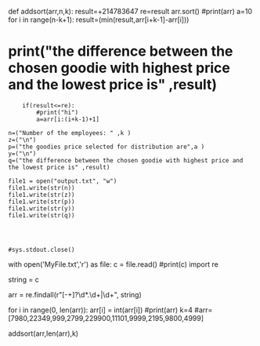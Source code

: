 def addsort(arr,n,k):
    result=+214783647
    re=result
    arr.sort()
    #print(arr)
    a=10
    for i in range(n-k+1):
        result=(min(result,arr[i+k-1]-arr[i]))
#        print("the difference between the chosen goodie with highest price and the lowest price is" ,result)
        if(result<=re):
            #print("hi")
            a=arr[i:(i+k-1)+1]
    
    n=("Number of the employees: " ,k )
    z=("\n")
    p=("the goodies price selected for distribution are",a )
    y=("\n")
    q=("the difference between the chosen goodie with highest price and the lowest price is" ,result)

    file1 = open("output.txt", "w")  
    file1.write(str(n)) 
    file1.write(str(z))
    file1.write(str(p))
    file1.write(str(y))
    file1.write(str(q)) 
 

        

    #sys.stdout.close()

with open('MyFile.txt','r') as file:
    c = file.read()
#print(c)
import re

string = c

arr = re.findall(r"[-+]?\d*\.\d+|\d+", string)

for i in range(0, len(arr)): 
    arr[i] = int(arr[i])
#print(arr)
k=4
#arr=[7980,22349,999,2799,229900,11101,9999,2195,9800,4999]

addsort(arr,len(arr),k)
